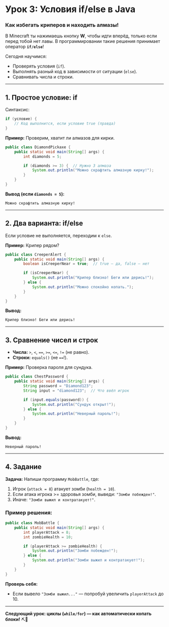 # **Урок 3: Условия if/else в Java**  
### **Как избегать криперов и находить алмазы!**  

В Minecraft ты нажимаешь кнопку **W**, чтобы идти вперёд, только если перед тобой нет лавы. В программировании такие решения принимает оператор **`if/else`**!  

Сегодня научимся:  
- Проверять условия (`if`).  
- Выполнять разный код в зависимости от ситуации (`else`).  
- Сравнивать числа и строки.  

---

## **1. Простое условие: if**  
Синтаксис:  
```java
if (условие) {
    // Код выполнится, если условие true (правда)
}
```  

**Пример:** Проверим, хватит ли алмазов для кирки.  
```java
public class DiamondPickaxe {
    public static void main(String[] args) {
        int diamonds = 5;  

        if (diamonds >= 3) {  // Нужно 3 алмаза
            System.out.println("Можно скрафтить алмазную кирку!");  
        }
    }
}
```  
**Вывод (если `diamonds = 5`):**  
```
Можно скрафтить алмазную кирку!
```  

---

## **2. Два варианта: if/else**  
Если условие не выполняется, переходим к `else`.  

**Пример:** Крипер рядом?  
```java
public class CreeperAlert {
    public static void main(String[] args) {
        boolean isCreeperNear = true;  // true — да, false — нет

        if (isCreeperNear) {
            System.out.println("Крипер близко! Беги или дерись!");  
        } else {
            System.out.println("Можно спокойно копать.");  
        }
    }
}
```  
**Вывод:**  
```
Крипер близко! Беги или дерись!
```  

---

## **3. Сравнение чисел и строк**  
- **Числа:** `>`, `<`, `==`, `>=`, `<=`, `!=` (не равно).  
- **Строки:** `equals()` (не `==`!).  

**Пример:** Проверка пароля для сундука.  
```java
public class ChestPassword {
    public static void main(String[] args) {
        String password = "Diamond123";  
        String input = "diamond123";  // Что ввёл игрок

        if (input.equals(password)) {
            System.out.println("Сундук открыт!");  
        } else {
            System.out.println("Неверный пароль!");  
        }
    }
}
```  
**Вывод:**  
```
Неверный пароль!
```  

---

## **4. Задание**  
**Задача:** Напиши программу `MobBattle`, где:  
1) Игрок (`attack = 8`) атакует зомби (`health = 10`).  
2) Если атака игрока >= здоровья зомби, выведи: `"Зомби побежден!"`.  
3) Иначе: `"Зомби выжил и контратакует!"`.  

### **Пример решения:**  
```java
public class MobBattle {
    public static void main(String[] args) {
        int playerAttack = 8;  
        int zombieHealth = 10;  

        if (playerAttack >= zombieHealth) {
            System.out.println("Зомби побежден!");  
        } else {
            System.out.println("Зомби выжил и контратакует!");  
        }
    }
}
```  

**Проверь себя:**  
- Если вывело `"Зомби выжил..."` — попробуй увеличить `playerAttack` до 10.  

---

**Следующий урок: циклы (`while/for`) — как автоматически копать блоки!** ⛏️🔄